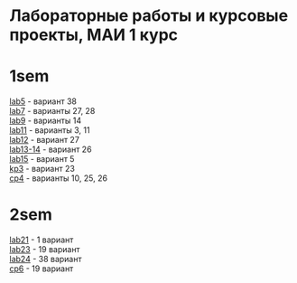 # Лабораторные работы и курсовые проекты, МАИ 1 курс   

# 1sem  
[lab5](./1sem/lab5) - вариант 38    
[lab7](./1sem/lab7) - варианты 27, 28    
[lab9](./1sem/lab9) - варианты 14  
[lab11](./1sem/lab11) - варианты 3, 11  
[lab12](./1sem/lab12) - вариант 27  
[lab13-14](./1sem/lab14-15) - вариант 26  
[lab15](./1sem/lab15-15) - вариант 5   
[kp3](./1sem/kp3) - вариант 23  
[cp4](./1sem/kp4) - варианты 10, 25, 26  

# 2sem
[lab21](./2sem/lab21) - 1  вариант  
[lab23](./2sem/lab23) - 19 вариант  
[lab24](./2sem/lab24) - 38 вариант  
[cp6](./2sem/cp6) - 19 вариант  

